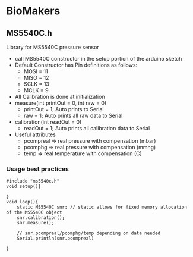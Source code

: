# BioMakers
## MS5540C.h
Library for MS5540C pressure sensor
* call MS5540C constructor in the setup portion of the arduino sketch
* Default Constructor has Pin definitions as follows:
	* MOSI = 11
	* MISO = 12
	* SCLK = 13
	* MCLK = 9
* All Calibration is done at initialization
* measure(int printOut = 0, int raw = 0)
	* printOut = 1; Auto prints to Serial
	* raw = 1; Auto prints all raw data to Serial
* calibration(int readOut = 0)
	* readOut = 1; Auto prints all calibration data to Serial
* Useful attributes
	* pcompreal => real pressure with compensation (mbar)
	* pcomphg => real pressure with compensation (mmhg)
	* temp => real temperature with compensation (C)
### Usage best practices
```
#include "ms5540c.h"
void setup(){

}
void loop(){
	static MS5540C snr;	// static allows for fixed memory allocation of the MS5540C object
  	snr.calibration();
  	snr.measure();

	// snr.pcompreal/pcomphg/temp depending on data needed
	Serial.println(snr.pcompreal)

}

```

